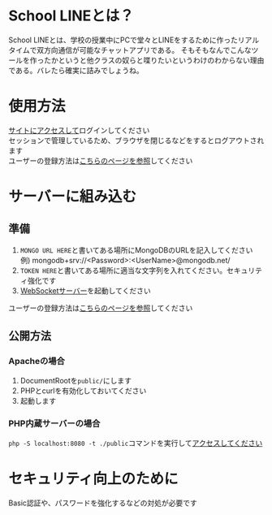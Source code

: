 # School LINEとは？
School LINEとは、学校の授業中にPCで堂々とLINEをするために作ったリアルタイムで双方向通信が可能なチャットアプリである。
そもそもなんでこんなツールを作ったかというと他クラスの奴らと喋りたいというわけのわからない理由である。バレたら確実に詰みでしょうね。

# 使用方法
[サイトにアクセスして](https://sc-line.rena-app.com/login.php)ログインしてください<br>
セッションで管理しているため、ブラウザを閉じるなどをするとログアウトされます<br>
ユーザーの登録方法は[こちらのページを参照](https://github.com/School-Line/Web-Dashboard)してください

# サーバーに組み込む
## 準備
1. `MONGO URL HERE`と書いてある場所にMongoDBのURLを記入してください
<br>例) mongodb+srv://\<Password>:\<UserName>@mongodb.net/
2. `TOKEN HERE`と書いてある場所に適当な文字列を入れてください。セキュリティ強化です
3. [WebSocketサーバー](https://github.com/School-Line/WebSocket-Server)を起動してください

ユーザーの登録方法は[こちらのページを参照](https://github.com/School-Line/Web-Dashboard)してください

## 公開方法
### Apacheの場合
1. DocumentRootを`public/`にします
2. PHPとcurlを有効化しておいてください
3. 起動します

### PHP内蔵サーバーの場合
`php -S localhost:8080 -t ./public`コマンドを実行して[アクセスしてください](http://localhost:8080)

# セキュリティ向上のために
Basic認証や、パスワードを強化するなどの対処が必要です